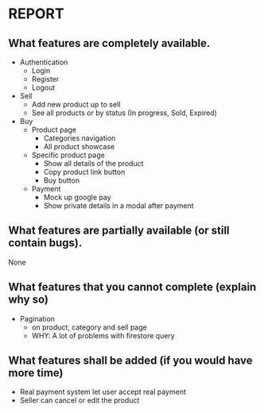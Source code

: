 # REPORT

## What features are completely available.

-   Authentication
    -   Login
    -   Register
    -   Logout
-   Sell
    -   Add new product up to sell
    -   See all products or by status (In progress, Sold, Expired)
-   Buy
    -   Product page
        -   Categories navigation
        -   All product showcase
    -   Specific product page
        -   Show all details of the product
        -   Copy product link button
        -   Buy button
    -   Payment
        -   Mock up google pay
        -   Show private details in a modal after payment

## What features are partially available (or still contain bugs).

None

## What features that you cannot complete (explain why so)

-   Pagination
    -   on product, category and sell page
    -   WHY: A lot of problems with firestore query

## What features shall be added (if you would have more time)

-   Real payment system let user accept real payment
-   Seller can cancel or edit the product
